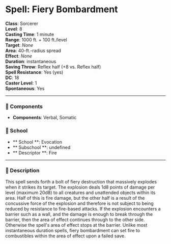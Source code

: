 
# Spell: Fiery Bombardment
**Class**: Sorcerer  
**Level**: 8  
**Casting Time**: 1 minute  
**Range**: 1000 ft. + 100 ft./level  
**Target**: _None_  
**Area**: 40-ft.-radius spread  
**Effect**: _None_  
**Duration**: instantaneous  
**Saving Throw**: Reflex half (+8 vs. Reflex half)  
**Spell Resistance**: Yes (yes)  
**DC**: 18  
**Caster Level**: 1  
**Spontaneous**: Yes

---

### 🔮 Components
- **Components**: Verbal, Somatic

### 🏫 School
- ** School **: Evocation
- ** Subschool **: undefined
- ** Descriptor **: Fire
---

### 📜 Description
This spell sends forth a bolt of fiery destruction that massively explodes when it strikes its target. The explosion deals 1d8 points of damage per level (maximum 20d8) to all creatures and unattended objects within its area. Half of this is fire damage, but the other half is a result of the concussive force of the explosion and therefore is not subject to being reduced by resistance to fire-based attacks. If the explosion encounters a barrier such as a wall, and the damage is enough to break through the barrier, then the area of effect continues through to the other side. Otherwise the spell's area of effect stops at the barrier. Unlike most instantaneous duration spells, fiery bombardment can set fire to combustibles within the area of effect upon a failed save.
